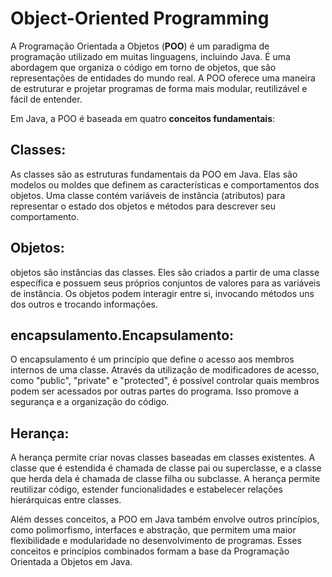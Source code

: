 # Object-Oriented Programming

A Programação Orientada a Objetos (**POO**) é um paradigma de programação utilizado em muitas linguagens, incluindo 
Java. É uma abordagem que organiza o código em torno de objetos, que são representações de entidades do mundo real. 
A POO oferece uma maneira de estruturar e projetar programas de forma mais modular, reutilizável e fácil de entender.

Em Java, a POO é baseada em quatro **conceitos fundamentais**:

## Classes: 

As classes são as estruturas fundamentais da POO em Java. Elas são modelos ou moldes que definem as 
características e comportamentos dos objetos. Uma classe contém variáveis de instância (atributos) para representar 
o estado dos objetos e métodos para descrever seu comportamento.

## Objetos: 

objetos são instâncias das classes. Eles são criados a partir de uma classe específica e possuem seus 
próprios conjuntos de valores para as variáveis de instância. Os objetos podem interagir entre si, invocando métodos 
uns dos outros e trocando informações.

## encapsulamento.Encapsulamento: 

O encapsulamento é um princípio que define o acesso aos membros internos de uma classe. Através 
da utilização de modificadores de acesso, como "public", "private" e "protected", é possível controlar quais membros 
podem ser acessados por outras partes do programa. Isso promove a segurança e a organização do código.

## Herança: 

A herança permite criar novas classes baseadas em classes existentes. A classe que é estendida é chamada 
de classe pai ou superclasse, e a classe que herda dela é chamada de classe filha ou subclasse. A herança permite 
reutilizar código, estender funcionalidades e estabelecer relações hierárquicas entre classes.

Além desses conceitos, a POO em Java também envolve outros princípios, como polimorfismo, interfaces e abstração, 
que permitem uma maior flexibilidade e modularidade no desenvolvimento de programas. Esses conceitos e princípios 
combinados formam a base da Programação Orientada a Objetos em Java.